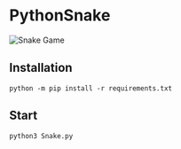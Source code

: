 # PythonSnake

![Snake Game](snake.png)

## Installation

```
python -m pip install -r requirements.txt
```

## Start

```
python3 Snake.py
```

